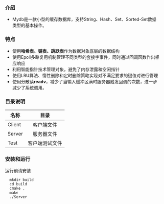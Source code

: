 ### 介绍
 - Mydb是一款小型的缓存数据库，支持String、Hash、Set、Sorted-Set数据类型的基本操作。

### 特点
 - 使用**哈希表、链表、跳跃表**作为数据对象底层的数据结构
 - 使用Epoll多路复用机制管理不同类型的套接字事件，同时通过回调函数作出相应响应
 - 利用智能指针技术管理对象。避免了内存泄露和空闲指针
 - 使用LRU算法、惰性删除和定时删除策略实现对不满足要求的键值对进行管理
 - 使用分散读**readv**，减少了当输入缓冲区满时服务器触发回调的次数，进一步减少了系统调用。
 

### 目录说明
名称|目录
--|:--:
Client|客户端文件
Server|服务器文件
Test|客户端测试文件

### 安装和运行
运行前请安装
```
  mkdir build
  cd build
  cmake .
  make
  ./Server
```

